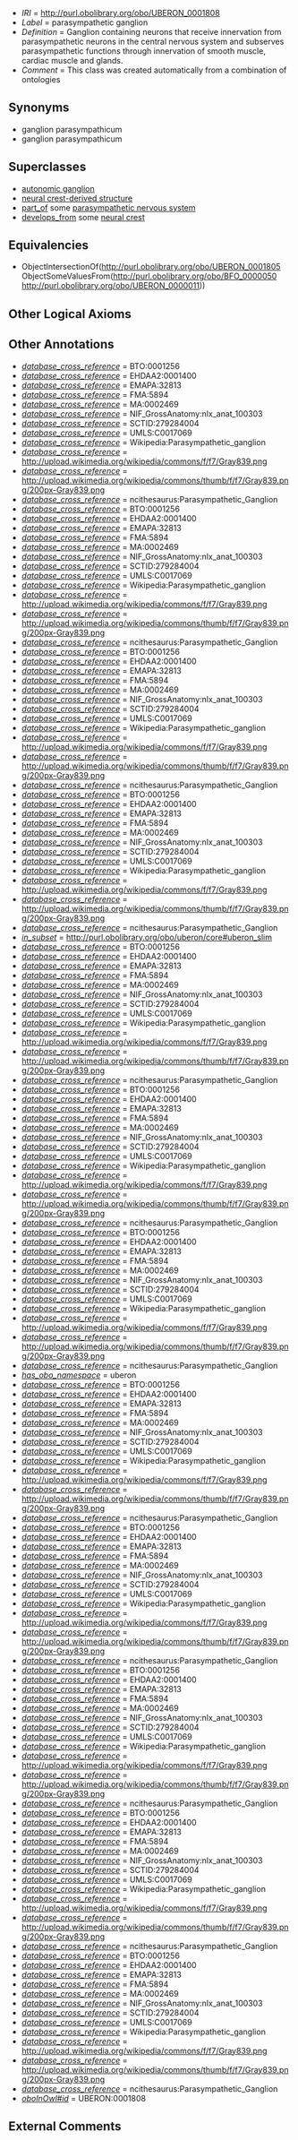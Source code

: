  * *IRI* = http://purl.obolibrary.org/obo/UBERON_0001808
 * *Label* = parasympathetic ganglion
 * *Definition* = Ganglion containing neurons that receive innervation from parasympathetic neurons in the central nervous system and subserves parasympathetic functions through innervation of smooth muscle, cardiac muscle and glands.
 * *Comment* = This class was created automatically from a combination of ontologies

## Synonyms

 * ganglion parasympathicum
 * ganglion parasympathicum

## Superclasses

 * [autonomic ganglion](../../UBERON/05/UBERON_0001805.md)
 * [neural crest-derived structure](../../UBERON/13/UBERON_0010313.md)
 * [part_of](../../BFO/50/BFO_0000050.md) some [parasympathetic nervous system](../../UBERON/11/UBERON_0000011.md)
 * [develops_from](../../RO/02/RO_0002202.md) some [neural crest](../../UBERON/42/UBERON_0002342.md)

## Equivalencies

 * ObjectIntersectionOf(<http://purl.obolibrary.org/obo/UBERON_0001805> ObjectSomeValuesFrom(<http://purl.obolibrary.org/obo/BFO_0000050> <http://purl.obolibrary.org/obo/UBERON_0000011>))

## Other Logical Axioms


## Other Annotations

 * *[database_cross_reference](../../ef/oboInOwl#hasDbXref.md)* = BTO:0001256
 * *[database_cross_reference](../../ef/oboInOwl#hasDbXref.md)* = EHDAA2:0001400
 * *[database_cross_reference](../../ef/oboInOwl#hasDbXref.md)* = EMAPA:32813
 * *[database_cross_reference](../../ef/oboInOwl#hasDbXref.md)* = FMA:5894
 * *[database_cross_reference](../../ef/oboInOwl#hasDbXref.md)* = MA:0002469
 * *[database_cross_reference](../../ef/oboInOwl#hasDbXref.md)* = NIF_GrossAnatomy:nlx_anat_100303
 * *[database_cross_reference](../../ef/oboInOwl#hasDbXref.md)* = SCTID:279284004
 * *[database_cross_reference](../../ef/oboInOwl#hasDbXref.md)* = UMLS:C0017069
 * *[database_cross_reference](../../ef/oboInOwl#hasDbXref.md)* = Wikipedia:Parasympathetic_ganglion
 * *[database_cross_reference](../../ef/oboInOwl#hasDbXref.md)* = http://upload.wikimedia.org/wikipedia/commons/f/f7/Gray839.png
 * *[database_cross_reference](../../ef/oboInOwl#hasDbXref.md)* = http://upload.wikimedia.org/wikipedia/commons/thumb/f/f7/Gray839.png/200px-Gray839.png
 * *[database_cross_reference](../../ef/oboInOwl#hasDbXref.md)* = ncithesaurus:Parasympathetic_Ganglion
 * *[database_cross_reference](../../ef/oboInOwl#hasDbXref.md)* = BTO:0001256
 * *[database_cross_reference](../../ef/oboInOwl#hasDbXref.md)* = EHDAA2:0001400
 * *[database_cross_reference](../../ef/oboInOwl#hasDbXref.md)* = EMAPA:32813
 * *[database_cross_reference](../../ef/oboInOwl#hasDbXref.md)* = FMA:5894
 * *[database_cross_reference](../../ef/oboInOwl#hasDbXref.md)* = MA:0002469
 * *[database_cross_reference](../../ef/oboInOwl#hasDbXref.md)* = NIF_GrossAnatomy:nlx_anat_100303
 * *[database_cross_reference](../../ef/oboInOwl#hasDbXref.md)* = SCTID:279284004
 * *[database_cross_reference](../../ef/oboInOwl#hasDbXref.md)* = UMLS:C0017069
 * *[database_cross_reference](../../ef/oboInOwl#hasDbXref.md)* = Wikipedia:Parasympathetic_ganglion
 * *[database_cross_reference](../../ef/oboInOwl#hasDbXref.md)* = http://upload.wikimedia.org/wikipedia/commons/f/f7/Gray839.png
 * *[database_cross_reference](../../ef/oboInOwl#hasDbXref.md)* = http://upload.wikimedia.org/wikipedia/commons/thumb/f/f7/Gray839.png/200px-Gray839.png
 * *[database_cross_reference](../../ef/oboInOwl#hasDbXref.md)* = ncithesaurus:Parasympathetic_Ganglion
 * *[database_cross_reference](../../ef/oboInOwl#hasDbXref.md)* = BTO:0001256
 * *[database_cross_reference](../../ef/oboInOwl#hasDbXref.md)* = EHDAA2:0001400
 * *[database_cross_reference](../../ef/oboInOwl#hasDbXref.md)* = EMAPA:32813
 * *[database_cross_reference](../../ef/oboInOwl#hasDbXref.md)* = FMA:5894
 * *[database_cross_reference](../../ef/oboInOwl#hasDbXref.md)* = MA:0002469
 * *[database_cross_reference](../../ef/oboInOwl#hasDbXref.md)* = NIF_GrossAnatomy:nlx_anat_100303
 * *[database_cross_reference](../../ef/oboInOwl#hasDbXref.md)* = SCTID:279284004
 * *[database_cross_reference](../../ef/oboInOwl#hasDbXref.md)* = UMLS:C0017069
 * *[database_cross_reference](../../ef/oboInOwl#hasDbXref.md)* = Wikipedia:Parasympathetic_ganglion
 * *[database_cross_reference](../../ef/oboInOwl#hasDbXref.md)* = http://upload.wikimedia.org/wikipedia/commons/f/f7/Gray839.png
 * *[database_cross_reference](../../ef/oboInOwl#hasDbXref.md)* = http://upload.wikimedia.org/wikipedia/commons/thumb/f/f7/Gray839.png/200px-Gray839.png
 * *[database_cross_reference](../../ef/oboInOwl#hasDbXref.md)* = ncithesaurus:Parasympathetic_Ganglion
 * *[database_cross_reference](../../ef/oboInOwl#hasDbXref.md)* = BTO:0001256
 * *[database_cross_reference](../../ef/oboInOwl#hasDbXref.md)* = EHDAA2:0001400
 * *[database_cross_reference](../../ef/oboInOwl#hasDbXref.md)* = EMAPA:32813
 * *[database_cross_reference](../../ef/oboInOwl#hasDbXref.md)* = FMA:5894
 * *[database_cross_reference](../../ef/oboInOwl#hasDbXref.md)* = MA:0002469
 * *[database_cross_reference](../../ef/oboInOwl#hasDbXref.md)* = NIF_GrossAnatomy:nlx_anat_100303
 * *[database_cross_reference](../../ef/oboInOwl#hasDbXref.md)* = SCTID:279284004
 * *[database_cross_reference](../../ef/oboInOwl#hasDbXref.md)* = UMLS:C0017069
 * *[database_cross_reference](../../ef/oboInOwl#hasDbXref.md)* = Wikipedia:Parasympathetic_ganglion
 * *[database_cross_reference](../../ef/oboInOwl#hasDbXref.md)* = http://upload.wikimedia.org/wikipedia/commons/f/f7/Gray839.png
 * *[database_cross_reference](../../ef/oboInOwl#hasDbXref.md)* = http://upload.wikimedia.org/wikipedia/commons/thumb/f/f7/Gray839.png/200px-Gray839.png
 * *[database_cross_reference](../../ef/oboInOwl#hasDbXref.md)* = ncithesaurus:Parasympathetic_Ganglion
 * *[in_subset](../../et/oboInOwl#inSubset.md)* = http://purl.obolibrary.org/obo/uberon/core#uberon_slim
 * *[database_cross_reference](../../ef/oboInOwl#hasDbXref.md)* = BTO:0001256
 * *[database_cross_reference](../../ef/oboInOwl#hasDbXref.md)* = EHDAA2:0001400
 * *[database_cross_reference](../../ef/oboInOwl#hasDbXref.md)* = EMAPA:32813
 * *[database_cross_reference](../../ef/oboInOwl#hasDbXref.md)* = FMA:5894
 * *[database_cross_reference](../../ef/oboInOwl#hasDbXref.md)* = MA:0002469
 * *[database_cross_reference](../../ef/oboInOwl#hasDbXref.md)* = NIF_GrossAnatomy:nlx_anat_100303
 * *[database_cross_reference](../../ef/oboInOwl#hasDbXref.md)* = SCTID:279284004
 * *[database_cross_reference](../../ef/oboInOwl#hasDbXref.md)* = UMLS:C0017069
 * *[database_cross_reference](../../ef/oboInOwl#hasDbXref.md)* = Wikipedia:Parasympathetic_ganglion
 * *[database_cross_reference](../../ef/oboInOwl#hasDbXref.md)* = http://upload.wikimedia.org/wikipedia/commons/f/f7/Gray839.png
 * *[database_cross_reference](../../ef/oboInOwl#hasDbXref.md)* = http://upload.wikimedia.org/wikipedia/commons/thumb/f/f7/Gray839.png/200px-Gray839.png
 * *[database_cross_reference](../../ef/oboInOwl#hasDbXref.md)* = ncithesaurus:Parasympathetic_Ganglion
 * *[database_cross_reference](../../ef/oboInOwl#hasDbXref.md)* = BTO:0001256
 * *[database_cross_reference](../../ef/oboInOwl#hasDbXref.md)* = EHDAA2:0001400
 * *[database_cross_reference](../../ef/oboInOwl#hasDbXref.md)* = EMAPA:32813
 * *[database_cross_reference](../../ef/oboInOwl#hasDbXref.md)* = FMA:5894
 * *[database_cross_reference](../../ef/oboInOwl#hasDbXref.md)* = MA:0002469
 * *[database_cross_reference](../../ef/oboInOwl#hasDbXref.md)* = NIF_GrossAnatomy:nlx_anat_100303
 * *[database_cross_reference](../../ef/oboInOwl#hasDbXref.md)* = SCTID:279284004
 * *[database_cross_reference](../../ef/oboInOwl#hasDbXref.md)* = UMLS:C0017069
 * *[database_cross_reference](../../ef/oboInOwl#hasDbXref.md)* = Wikipedia:Parasympathetic_ganglion
 * *[database_cross_reference](../../ef/oboInOwl#hasDbXref.md)* = http://upload.wikimedia.org/wikipedia/commons/f/f7/Gray839.png
 * *[database_cross_reference](../../ef/oboInOwl#hasDbXref.md)* = http://upload.wikimedia.org/wikipedia/commons/thumb/f/f7/Gray839.png/200px-Gray839.png
 * *[database_cross_reference](../../ef/oboInOwl#hasDbXref.md)* = ncithesaurus:Parasympathetic_Ganglion
 * *[database_cross_reference](../../ef/oboInOwl#hasDbXref.md)* = BTO:0001256
 * *[database_cross_reference](../../ef/oboInOwl#hasDbXref.md)* = EHDAA2:0001400
 * *[database_cross_reference](../../ef/oboInOwl#hasDbXref.md)* = EMAPA:32813
 * *[database_cross_reference](../../ef/oboInOwl#hasDbXref.md)* = FMA:5894
 * *[database_cross_reference](../../ef/oboInOwl#hasDbXref.md)* = MA:0002469
 * *[database_cross_reference](../../ef/oboInOwl#hasDbXref.md)* = NIF_GrossAnatomy:nlx_anat_100303
 * *[database_cross_reference](../../ef/oboInOwl#hasDbXref.md)* = SCTID:279284004
 * *[database_cross_reference](../../ef/oboInOwl#hasDbXref.md)* = UMLS:C0017069
 * *[database_cross_reference](../../ef/oboInOwl#hasDbXref.md)* = Wikipedia:Parasympathetic_ganglion
 * *[database_cross_reference](../../ef/oboInOwl#hasDbXref.md)* = http://upload.wikimedia.org/wikipedia/commons/f/f7/Gray839.png
 * *[database_cross_reference](../../ef/oboInOwl#hasDbXref.md)* = http://upload.wikimedia.org/wikipedia/commons/thumb/f/f7/Gray839.png/200px-Gray839.png
 * *[database_cross_reference](../../ef/oboInOwl#hasDbXref.md)* = ncithesaurus:Parasympathetic_Ganglion
 * *[has_obo_namespace](../../ce/oboInOwl#hasOBONamespace.md)* = uberon
 * *[database_cross_reference](../../ef/oboInOwl#hasDbXref.md)* = BTO:0001256
 * *[database_cross_reference](../../ef/oboInOwl#hasDbXref.md)* = EHDAA2:0001400
 * *[database_cross_reference](../../ef/oboInOwl#hasDbXref.md)* = EMAPA:32813
 * *[database_cross_reference](../../ef/oboInOwl#hasDbXref.md)* = FMA:5894
 * *[database_cross_reference](../../ef/oboInOwl#hasDbXref.md)* = MA:0002469
 * *[database_cross_reference](../../ef/oboInOwl#hasDbXref.md)* = NIF_GrossAnatomy:nlx_anat_100303
 * *[database_cross_reference](../../ef/oboInOwl#hasDbXref.md)* = SCTID:279284004
 * *[database_cross_reference](../../ef/oboInOwl#hasDbXref.md)* = UMLS:C0017069
 * *[database_cross_reference](../../ef/oboInOwl#hasDbXref.md)* = Wikipedia:Parasympathetic_ganglion
 * *[database_cross_reference](../../ef/oboInOwl#hasDbXref.md)* = http://upload.wikimedia.org/wikipedia/commons/f/f7/Gray839.png
 * *[database_cross_reference](../../ef/oboInOwl#hasDbXref.md)* = http://upload.wikimedia.org/wikipedia/commons/thumb/f/f7/Gray839.png/200px-Gray839.png
 * *[database_cross_reference](../../ef/oboInOwl#hasDbXref.md)* = ncithesaurus:Parasympathetic_Ganglion
 * *[database_cross_reference](../../ef/oboInOwl#hasDbXref.md)* = BTO:0001256
 * *[database_cross_reference](../../ef/oboInOwl#hasDbXref.md)* = EHDAA2:0001400
 * *[database_cross_reference](../../ef/oboInOwl#hasDbXref.md)* = EMAPA:32813
 * *[database_cross_reference](../../ef/oboInOwl#hasDbXref.md)* = FMA:5894
 * *[database_cross_reference](../../ef/oboInOwl#hasDbXref.md)* = MA:0002469
 * *[database_cross_reference](../../ef/oboInOwl#hasDbXref.md)* = NIF_GrossAnatomy:nlx_anat_100303
 * *[database_cross_reference](../../ef/oboInOwl#hasDbXref.md)* = SCTID:279284004
 * *[database_cross_reference](../../ef/oboInOwl#hasDbXref.md)* = UMLS:C0017069
 * *[database_cross_reference](../../ef/oboInOwl#hasDbXref.md)* = Wikipedia:Parasympathetic_ganglion
 * *[database_cross_reference](../../ef/oboInOwl#hasDbXref.md)* = http://upload.wikimedia.org/wikipedia/commons/f/f7/Gray839.png
 * *[database_cross_reference](../../ef/oboInOwl#hasDbXref.md)* = http://upload.wikimedia.org/wikipedia/commons/thumb/f/f7/Gray839.png/200px-Gray839.png
 * *[database_cross_reference](../../ef/oboInOwl#hasDbXref.md)* = ncithesaurus:Parasympathetic_Ganglion
 * *[database_cross_reference](../../ef/oboInOwl#hasDbXref.md)* = BTO:0001256
 * *[database_cross_reference](../../ef/oboInOwl#hasDbXref.md)* = EHDAA2:0001400
 * *[database_cross_reference](../../ef/oboInOwl#hasDbXref.md)* = EMAPA:32813
 * *[database_cross_reference](../../ef/oboInOwl#hasDbXref.md)* = FMA:5894
 * *[database_cross_reference](../../ef/oboInOwl#hasDbXref.md)* = MA:0002469
 * *[database_cross_reference](../../ef/oboInOwl#hasDbXref.md)* = NIF_GrossAnatomy:nlx_anat_100303
 * *[database_cross_reference](../../ef/oboInOwl#hasDbXref.md)* = SCTID:279284004
 * *[database_cross_reference](../../ef/oboInOwl#hasDbXref.md)* = UMLS:C0017069
 * *[database_cross_reference](../../ef/oboInOwl#hasDbXref.md)* = Wikipedia:Parasympathetic_ganglion
 * *[database_cross_reference](../../ef/oboInOwl#hasDbXref.md)* = http://upload.wikimedia.org/wikipedia/commons/f/f7/Gray839.png
 * *[database_cross_reference](../../ef/oboInOwl#hasDbXref.md)* = http://upload.wikimedia.org/wikipedia/commons/thumb/f/f7/Gray839.png/200px-Gray839.png
 * *[database_cross_reference](../../ef/oboInOwl#hasDbXref.md)* = ncithesaurus:Parasympathetic_Ganglion
 * *[database_cross_reference](../../ef/oboInOwl#hasDbXref.md)* = BTO:0001256
 * *[database_cross_reference](../../ef/oboInOwl#hasDbXref.md)* = EHDAA2:0001400
 * *[database_cross_reference](../../ef/oboInOwl#hasDbXref.md)* = EMAPA:32813
 * *[database_cross_reference](../../ef/oboInOwl#hasDbXref.md)* = FMA:5894
 * *[database_cross_reference](../../ef/oboInOwl#hasDbXref.md)* = MA:0002469
 * *[database_cross_reference](../../ef/oboInOwl#hasDbXref.md)* = NIF_GrossAnatomy:nlx_anat_100303
 * *[database_cross_reference](../../ef/oboInOwl#hasDbXref.md)* = SCTID:279284004
 * *[database_cross_reference](../../ef/oboInOwl#hasDbXref.md)* = UMLS:C0017069
 * *[database_cross_reference](../../ef/oboInOwl#hasDbXref.md)* = Wikipedia:Parasympathetic_ganglion
 * *[database_cross_reference](../../ef/oboInOwl#hasDbXref.md)* = http://upload.wikimedia.org/wikipedia/commons/f/f7/Gray839.png
 * *[database_cross_reference](../../ef/oboInOwl#hasDbXref.md)* = http://upload.wikimedia.org/wikipedia/commons/thumb/f/f7/Gray839.png/200px-Gray839.png
 * *[database_cross_reference](../../ef/oboInOwl#hasDbXref.md)* = ncithesaurus:Parasympathetic_Ganglion
 * *[database_cross_reference](../../ef/oboInOwl#hasDbXref.md)* = BTO:0001256
 * *[database_cross_reference](../../ef/oboInOwl#hasDbXref.md)* = EHDAA2:0001400
 * *[database_cross_reference](../../ef/oboInOwl#hasDbXref.md)* = EMAPA:32813
 * *[database_cross_reference](../../ef/oboInOwl#hasDbXref.md)* = FMA:5894
 * *[database_cross_reference](../../ef/oboInOwl#hasDbXref.md)* = MA:0002469
 * *[database_cross_reference](../../ef/oboInOwl#hasDbXref.md)* = NIF_GrossAnatomy:nlx_anat_100303
 * *[database_cross_reference](../../ef/oboInOwl#hasDbXref.md)* = SCTID:279284004
 * *[database_cross_reference](../../ef/oboInOwl#hasDbXref.md)* = UMLS:C0017069
 * *[database_cross_reference](../../ef/oboInOwl#hasDbXref.md)* = Wikipedia:Parasympathetic_ganglion
 * *[database_cross_reference](../../ef/oboInOwl#hasDbXref.md)* = http://upload.wikimedia.org/wikipedia/commons/f/f7/Gray839.png
 * *[database_cross_reference](../../ef/oboInOwl#hasDbXref.md)* = http://upload.wikimedia.org/wikipedia/commons/thumb/f/f7/Gray839.png/200px-Gray839.png
 * *[database_cross_reference](../../ef/oboInOwl#hasDbXref.md)* = ncithesaurus:Parasympathetic_Ganglion
 * *[oboInOwl#id](../../id/oboInOwl#id.md)* = UBERON:0001808

## External Comments


